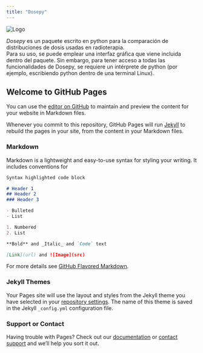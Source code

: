 ```yaml
---
title: "Dosepy"
---
```


![Logo](https://github.com/LuisOlivaresJ/Dosepy/images/portada_DOSEPY.png)

*Dosepy* es un paquete escrito en python para la comparación de distribuciones de dosis usadas en radioterapia.<br/>
Para su uso, se puede emplear una interfaz gráfica que viene incluida dentro del paquete. Sin embargo, para tener acceso a todas las funcionalidades de Dosepy, se requiere un intérprete de python (por ejemplo, escribiendo python dentro de una terminal Linux).

## Welcome to GitHub Pages

You can use the [editor on GitHub](https://github.com/LuisOlivaresJ/Dosepy/edit/gh-pages/index.md) to maintain and preview the content for your website in Markdown files.

Whenever you commit to this repository, GitHub Pages will run [Jekyll](https://jekyllrb.com/) to rebuild the pages in your site, from the content in your Markdown files.

### Markdown

Markdown is a lightweight and easy-to-use syntax for styling your writing. It includes conventions for

```markdown
Syntax highlighted code block

# Header 1
## Header 2
### Header 3

- Bulleted
- List

1. Numbered
2. List

**Bold** and _Italic_ and `Code` text

[Link](url) and ![Image](src)
```

For more details see [GitHub Flavored Markdown](https://guides.github.com/features/mastering-markdown/).

### Jekyll Themes

Your Pages site will use the layout and styles from the Jekyll theme you have selected in your [repository settings](https://github.com/LuisOlivaresJ/Dosepy/settings/pages). The name of this theme is saved in the Jekyll `_config.yml` configuration file.

### Support or Contact

Having trouble with Pages? Check out our [documentation](https://docs.github.com/categories/github-pages-basics/) or [contact support](https://support.github.com/contact) and we’ll help you sort it out.
